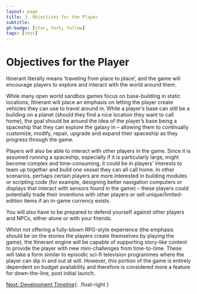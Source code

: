 ```yaml
---
layout: page
title: 3. Objectives for the Player
subtitle:
gh-badge: [star, fork, follow]
tags: [test]
---
```

# Objectives for the Player

Itinerant literally means ‘traveling from place to place’, and the game will encourage players to explore and interact with the world around them.

While many open world sandbox games focus on base-building in static locations, Itinerant will place an emphasis on letting the player create vehicles they can use to travel around in. While a player’s base can still be a building on a planet (should they find a nice location they want to call home), the goal should be around the idea of the player’s base being a spaceship that they can explore the galaxy in – allowing them to continually customize, modify, repair, upgrade and expand their spaceship as they progress through the game.

Players will also be able to interact with other players in the game. Since it is assumed running a spaceship, especially if it is particularly large, might become complex and time-consuming, it could be in players’ interests to team up together and build one vessel they can all call home. In other scenarios, perhaps certain players are more interested in building modules or scripting code (for example, designing better navigation computers or displays that interact with sensors found in the game) – these players could potentially trade their inventions with other players or sell unique/limited-edition items if an in-game currency exists.

You will also have to be prepared to defend yourself against other players and NPCs, either alone or with your friends.

Whilst not offering a fully-blown RPG-style experience (the emphasis should be on the stories the players create themselves by playing the game), the Itinerant engine will be capable of supporting story-like content to provide the player with new mini-challenges from time-to-time. These will take a form similar to episodic sci-fi television programmes where the player can dip in and out at will. However, this portion of the game is entirely dependent on budget availability and therefore is considered more a feature for down-the-line, post initial launch.

[Next: Development Timeline](3.-Development.html){: .float-right }
